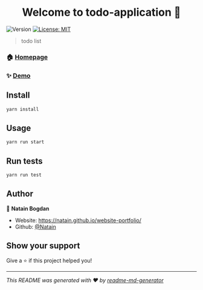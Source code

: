 <h1 align="center">Welcome to todo-application 👋</h1>
<p>
  <img alt="Version" src="https://img.shields.io/badge/version-1.1.0-blue.svg?cacheSeconds=2592000" />
  <a href="#" target="_blank">
    <img alt="License: MIT" src="https://img.shields.io/badge/License-MIT-yellow.svg" />
  </a>
</p>

> todo list

### 🏠 [Homepage](https://natainbogdan.netlify.app/)

### ✨ [Demo](https://natainbogdan.netlify.app/)

## Install

```sh
yarn install
```

## Usage

```sh
yarn run start
```

## Run tests

```sh
yarn run test
```

## Author

👤 **Natain Bogdan**

* Website: https://natain.github.io/website-portfolio/
* Github: [@Natain](https://github.com/Natain)

## Show your support

Give a ⭐️ if this project helped you!

***
_This README was generated with ❤️ by [readme-md-generator](https://github.com/kefranabg/readme-md-generator)_